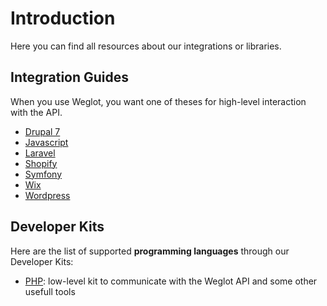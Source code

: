 # Introduction

Here you can find all resources about our integrations or libraries.

## Integration Guides

When you use Weglot, you want one of theses for high-level interaction with the API.

* [Drupal 7](integration-guides/drupal.md#getting-started)
* [Javascript](integration-guides/javascript.md#getting-started)
* [Laravel](integration-guides/laravel.md#installation)
* [Shopify](integration-guides/shopify.md)
* [Symfony](integration-guides/symfony.md#installation)
* [Wix](integration-guides/wix.md#getting-started)
* [Wordpress](integration-guides/wordpress.md#getting-started)

## Developer Kits

Here are the list of supported **programming languages** through our Developer Kits:

* [PHP](developer-kits/php.md#installation): low-level kit to communicate with the Weglot API and some other usefull tools 

